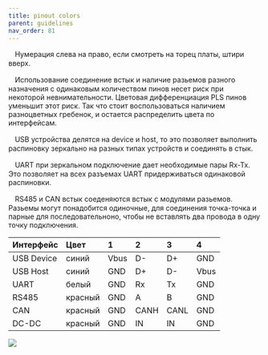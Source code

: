 ```yaml
---
title: pinout colors
parent: guidelines
nav_order: 81
---
```

ㅤНумерация слева на право, если смотреть на торец платы, штири вверх.

ㅤИспользование соединение встык и наличие разьемов разного назначения с одинаковым количеством пинов несет риск при некоторой невнимательности. Цветовая дифференциация PLS пинов уменьшит этот риск. Так что стоит воспользоваться наличием разноцветных гребенок, и остается распределить цвета по интерфейсам.

ㅤUSB устройства делятся на device и host, то это позволяет выполнить распиновку зеркально на разных типах устройств и соединять в стык.

ㅤUART при зеркальном подключение дает необходимые пары  Rx-Tx. Это позволяет на всех разъемах UART придерживаться одинаковой распиновки.

ㅤRS485 и CAN встык соеденяются встык с модулями разьемов. Разьемы могут понадобится одиночные, для соединения точка-точка и парные для последовательноно, чтобы не вставлять два провода в одну точку подключения.


|Интерфейс	|Цвет		|1		|2		|3		|4		|
| :-------- | :-------- |:--	|:--	|:--	|:--	|
|USB Device	|синий		|Vbus	|D-		|D+		|GND	|
|USB Host	|синий		|GND	|D+		|D-		|Vbus	|
|UART		|белый		|GND	|Rx		|Tx		|GND	|
|RS485		|красный	|GND	|A		|B		|GND	|
|CAN		|красный	|GND	|CANH	|CANL	|GND	|
|DC-DC		|красный	|GND	|IN	    |IN	    |GND	|

![](../img/pls.png)